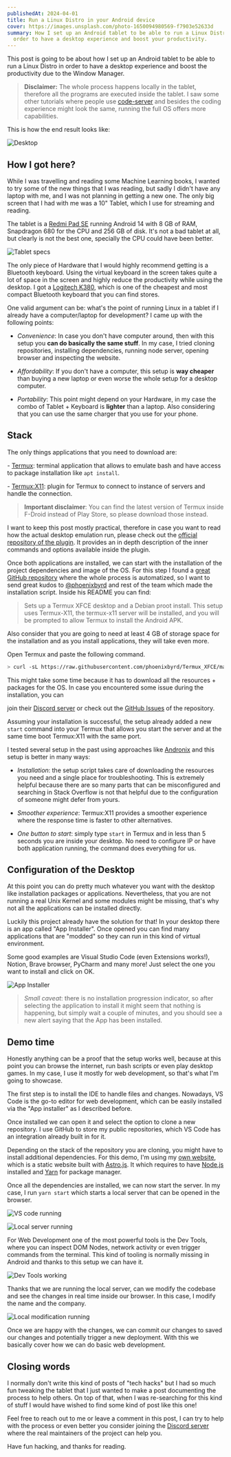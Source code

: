 ```yaml
---
publishedAt: 2024-04-01
title: Run a Linux Distro in your Android device
cover: https://images.unsplash.com/photo-1650094980569-f7903e52633d
summary: How I set up an Android tablet to be able to run a Linux Distro in
  order to have a desktop experience and boost your productivity.
---
```

This post is going to be about how I set up an Android tablet to be able to run a Linux Distro in order to have a desktop experience and boost the productivity due to the Window Manager.

> **Disclaimer:** The whole process happens locally in the tablet, therefore all the programs are executed inside the tablet. I saw some other tutorials where people use [code-server](https://github.com/coder/code-server) and besides the coding experience might look the same, running the full OS offers more capabilities.

This is how the end result looks like:

![Desktop](https://cdn.statically.io/gh/emasuriano/static/main/assets/blog/2024-04-01-run-a-linux-distro-in-your-android-device/desktop.png)

## How I got here?

While I was travelling and reading some Machine Learning books, I wanted to try some of the new things that I was reading, but sadly I didn't have any laptop with me, and I was not planning in getting a new one. The only big screen that I had with me was a 10" Tablet, which I use for streaming and reading.

The tablet is a [Redmi Pad SE](https://www.gsmarena.com/xiaomi_redmi_pad_se-12466.php) running Android 14 with 8 GB of RAM, Snapdragon 680 for the CPU and 256 GB of disk. It's not a bad tablet at all, but clearly is not the best one, specially the CPU could have been better.

![Tablet specs](https://cdn.statically.io/gh/emasuriano/static/main/assets/blog/2024-04-01-run-a-linux-distro-in-your-android-device/tablet-specs.jpg)

The only piece of Hardware that I would highly recommend getting is a Bluetooth keyboard. Using the virtual keyboard in the screen takes quite a lot of space in the screen and highly reduce the productivity while using the desktop. I got a [Logitech K380](https://www.logitech.com/en-us/products/keyboards/k380-multi-device.920-009600.html), which is one of the cheapest and most compact Bluetooth keyboard that you can find stores.

One valid argument can be: what's the point of running Linux in a tablet if I already have a computer/laptop for development? I came up with the following points:

*   _Convenience_: In case you don't have computer around, then with this setup you **can do basically the same stuff**. In my case, I tried cloning repositories, installing dependencies, running node server, opening browser and inspecting the website.
    
*   _Affordability_: If you don't have a computer, this setup is **way cheaper** than buying a new laptop or even worse the whole setup for a desktop computer.
    
*   _Portability_: This point might depend on your Hardware, in my case the combo of Tablet + Keyboard is **lighter** than a laptop. Also considering that you can use the same charger that you use for your phone.
    

## Stack

The only things applications that you need to download are:

\- [Termux](https://termux.dev/en/): terminal application that allows to emulate bash and have access to package installation like `apt install`.

\- [Termux:X11](https://github.com/termux/termux-x11): plugin for Termux to connect to instance of servers and handle the connection.

> **Important disclaimer**: You can find the latest version of Termux inside F-Droid instead of Play Store, so please download those instead.

I want to keep this post mostly practical, therefore in case you want to read how the actual desktop emulation run, please check out the [official repository of the plugin](https://github.com/termux/termux-x11/blob/master/README.md). It provides an in depth description of the inner commands and options available inside the plugin.

Once both applications are installed, we can start with the installation of the project dependencies and image of the OS. For this step I found a [great GitHub repository](https://github.com/phoenixbyrd/Termux_XFCE) where the whole process is automatized, so I want to send great kudos to [@phoenixbyrd](https://github.com/phoenixbyrd) and rest of the team which made the installation script. Inside his README you can find:

> Sets up a Termux XFCE desktop and a Debian proot install. This setup uses Termux-X11, the termux-x11 server will be installed, and you will be prompted to allow Termux to install the Android APK.

Also consider that you are going to need at least 4 GB of storage space for the installation and as you install applications, they will take even more.

Open Termux and paste the following command.

```bash
> curl -sL https://raw.githubusercontent.com/phoenixbyrd/Termux_XFCE/main/setup.sh -o setup.sh && chmod +x setup.sh && ./setup.sh
```

This might take some time because it has to download all the resources + packages for the OS. In case you encountered some issue during the installation, you can

join their [Discord server](https://discord.gg/pNMVrZu5dm) or check out the [GitHub Issues](https://github.com/phoenixbyrd/Termux_XFCE/issues) of the repository.

Assuming your installation is successful, the setup already added a new `start` command into your Termux that allows you start the server and at the same time boot Termux:X11 with the same port.

I tested several setup in the past using approaches like [Andronix](https://andronix.app) and this setup is better in many ways:

*   _Installation_: the setup script takes care of downloading the resources you need and a single place for troubleshooting. This is extremely helpful because there are so many parts that can be misconfigured and searching in Stack Overflow is not that helpful due to the configuration of someone might defer from yours.
    
*   _Smoother experience_: Termux:X11 provides a smoother experience where the response time is faster to other alternatives.
    
*   _One button to start_: simply type `start` in Termux and in less than 5 seconds you are inside your desktop. No need to configure IP or have both application running, the command does everything for us.
    

## Configuration of the Desktop

At this point you can do pretty much whatever you want with the desktop like installation packages or applications. Nevertheless, that you are not running a real Unix Kernel and some modules might be missing, that's why not all the applications can be installed directly.

Luckily this project already have the solution for that! In your desktop there is an app called "App Installer". Once opened you can find many applications that are "modded" so they can run in this kind of virtual environment.

Some good examples are Visual Studio Code (even Extensions works!), Notion, Brave browser, PyCharm and many more! Just select the one you want to install and click on OK.

![App Installer](https://cdn.statically.io/gh/emasuriano/static/main/assets/blog/2024-04-01-run-a-linux-distro-in-your-android-device/app-installer.png)

> _Small caveat_: there is no installation progression indicator, so after selecting the application to install it might seem that nothing is happening, but simply wait a couple of minutes, and you should see a new alert saying that the App has been installed.

## Demo time

Honestly anything can be a proof that the setup works well, because at this point you can browse the internet, run bash scripts or even play desktop games. In my case, I use it mostly for web development, so that's what I'm going to showcase.

The first step is to install the IDE to handle files and changes. Nowadays, VS Code is the go-to editor for web development, which can be easily installed via the "App installer" as I described before.

Once installed we can open it and select the option to clone a new repository. I use GitHub to store my public repositories, which VS Code has an integration already built in for it.

Depending on the stack of the repository you are cloning, you might have to install additional dependencies. For this demo, I'm using my [own website](https://emasuriano.com), which is a static website built with [Astro.js](https://astro.build/). It which requires to have [Node.js](https://nodejs.org/) installed and [Yarn](https://yarnpkg.com/) for package manager.

Once all the dependencies are installed, we can now start the server. In my case, I run `yarn start` which starts a local server that can be opened in the browser.

![VS code running](https://cdn.statically.io/gh/emasuriano/static/main/assets/blog/2024-04-01-run-a-linux-distro-in-your-android-device/code.png)

![Local server running](https://cdn.statically.io/gh/emasuriano/static/main/assets/blog/2024-04-01-run-a-linux-distro-in-your-android-device/local-running.png)

For Web Development one of the most powerful tools is the Dev Tools, where you can inspect DOM Nodes, network activity or even trigger commands from the terminal. This kind of tooling is normally missing in Android and thanks to this setup we can have it.

![Dev Tools working](https://cdn.statically.io/gh/emasuriano/static/main/assets/blog/2024-04-01-run-a-linux-distro-in-your-android-device/web-inspector.png)

Thanks that we are running the local server, can we modify the codebase and see the changes in real time inside our browser. In this case, I modify the name and the company.

![Local modification running](https://cdn.statically.io/gh/emasuriano/static/main/assets/blog/2024-04-01-run-a-linux-distro-in-your-android-device/local-server-modified.png)

Once we are happy with the changes, we can commit our changes to saved our changes and potentially trigger a new deployment. With this we basically cover how we can do basic web development.

## Closing words

I normally don't write this kind of posts of "tech hacks" but I had so much fun tweaking the tablet that I just wanted to make a post documenting the process to help others. On top of that, when I was re-searching for this kind of stuff I would have wished to find some kind of post like this one!

Feel free to reach out to me or leave a comment in this post, I can try to help with the process or even better you consider joining the [Discord server](https://discord.gg/pNMVrZu5dm) where the real maintainers of the project can help you.

Have fun hacking, and thanks for reading.